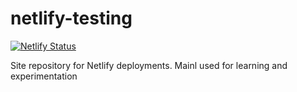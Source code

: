 # netlify-testing
[![Netlify Status](https://api.netlify.com/api/v1/badges/eaf572fd-0216-48d7-a968-93ba863c9a7d/deploy-status)](https://app.netlify.com/sites/mikewbanks/deploys)

Site repository for Netlify deployments. Mainl used for learning and experimentation
